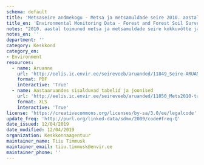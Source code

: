 ```yaml
---
schema: default
title: 'Metsaseire andmekogu - Metsa ja metsamuldade seire 2010. aastal'
title_en: 'Environmental Monitoring Data - Forest and Forest Soil Survey in 2010'
notes: "2010. aastal toimunud metsa ja metsamuldade seire kokkuvõtte ja allpool toodud andmed leiab <a href=\"http://seire.keskkonnainfo.ee/index.php?option=com_content&view=article&id=1610%3A2010-a\">siit</a>. Metsaseire <a href=\"http://seire.keskkonnainfo.ee/index.php?option=com_content&view=article&id=638&Itemid=177\">andmekogu</a> on osa Riikliku keskkonnaseire programmi veebist, mis pakub metsandusega seotud infot Keskkonnaseire seadusega sätestatud korras."
notes_en: ''
department: ''
category: Keskkond
category_en:
- Environment
resources:
  - name: Aruanne
    url: 'http://eelis.ic.envir.ee/seireveeb/aruanded/11849_Seire-ARUANNE2010.pdf'
    format: PDF
    interactive: 'True'
  - name: Aastaaruandes sisalduvad tabelid ja joonised
    url: 'http://eelis.ic.envir.ee/seireveeb/aruanded/11850_Mets2010-tab.+joon.xls'
    format: XLS
    interactive: 'True'
license: 'https://creativecommons.org/licenses/by-sa/3.0/ee/legalcode'
update_freq: 'http://purl.org/linked-data/sdmx/2009/code#freq-Q'
date_issued: 12/04/2019
date_modified: 12/04/2019
organization: Keskkonnaagentuur
maintainer_name: Tiiu Timmusk
maintainer_email: tiiu.timmusk@envir.ee
maintainer_phone: ''
---
```


